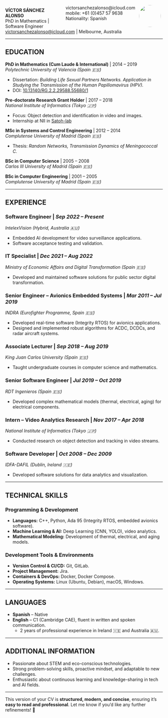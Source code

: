 <img style="float:right;border-radius:50%;width:70px;padding:6px" src="portrait.png" />

<span style="float:right;padding:6px"> 
  victorsanchezalonso@icloud.com <br> mobile: +61 (0)457 57 9638 <br> Nationality: Spanish
</span>

**VÍCTOR SÁNCHEZ ALONSO**  
PhD in Mathematics | Software Engineer  
victorsanchezalonso@icloud.com | Melbourne, Australia  

---

## **EDUCATION**  
**PhD in Mathematics (Cum Laude & International)** | 2014 – 2019  
*Polytechnic University of Valencia (Spain 🇪🇸)*  
- Dissertation: *Building Life Sexual Partners Networks. Application in Studying the Transmission of the Human Papillomavirus (HPV).*  
- DOI: [10.13140/RG.2.2.29588.55680/1](https://doi.org/10.13140/RG.2.2.29588.55680/1)  

**Pre-doctorate Research Grant Holder** | 2017 – 2018  
*National Institute of Informatics (Tokyo 🇯🇵)*  
- Focus: Object detection and identification in video and images.
- Internship at NII in [Satoh-lab](https://www.satoh-lab.nii.ac.jp/member.html)

**MSc in Systems and Control Engineering** | 2012 – 2014  
*Complutense University of Madrid (Spain 🇪🇸)*  
- Thesis: *Random Networks, Transmission Dynamics of Meningococcal C.*  

**BSc in Computer Science** | 2005 – 2008  
*Carlos III University of Madrid (Spain 🇪🇸)*  

**BSc in Computer Engineering** | 2001 – 2005  
*Complutense University of Madrid (Spain 🇪🇸)*  

---

## **EXPERIENCE**  
### **Software Engineer** | *Sep 2022 – Present*  
*IntelexVision (Hybrid, Australia 🇦🇺)*  
- Embedded AI development for video surveillance applications.  
- Software acceptance testing and validation.  

### **IT Specialist** | *Dec 2021 – Aug 2022*  
*Ministry of Economic Affairs and Digital Transformation (Spain 🇪🇸)*  
- Developed and maintained software solutions for public sector digital transformation.  

### **Senior Engineer – Avionics Embedded Systems** | *Mar 2011 – Jul 2019*  
*INDRA (Eurofighter Programme, Spain 🇪🇸)*  
- Developed real-time software (Integrity RTOS) for avionics applications.  
- Designed and implemented robust algorithms for ACDC, DCDCs, and radar aircraft systems.  

### **Associate Lecturer** | *Sep 2018 – Aug 2019*  
*King Juan Carlos University (Spain 🇪🇸)*  
- Taught undergraduate courses in computer science and mathematics.  

### **Senior Software Engineer** | *Jul 2019 – Oct 2019*  
*RDT Ingenieros (Spain 🇪🇸)*  
- Developed complex mathematical models (thermal, electrical, aging) for electrical components.  

### **Intern – Video Analytics Research** | *Nov 2017 – Apr 2018*  
*National Institute of Informatics (Tokyo 🇯🇵)*  
- Conducted research on object detection and tracking in video streams.  

### **Software Developer** | *Oct 2008 – Dec 2009*  
*IDFA-DAFIL (Dublin, Ireland 🇮🇪)*  
- Developed software solutions for data analytics and visualization.  

---

## **TECHNICAL SKILLS**  
### **Programming & Development**  
- **Languages:** C++, Python, Ada 95 (Integrity RTOS, embedded avionics software).  
- **Machine Learning & AI:** Deep Learning (CNN, YOLO), video analytics.  
- **Mathematical Modeling:** Development of thermal, electrical, and aging models.  

### **Development Tools & Environments**  
- **Version Control & CI/CD:** Git, GitLab.  
- **Project Management:** Jira.  
- **Containers & DevOps:** Docker, Docker Compose.  
- **Operating Systems:** Linux (Ubuntu, Debian), macOS, Windows.  

---

## **LANGUAGES**  
- **Spanish** – Native  
- **English** – C1 (Cambridge CAE), fluent in written and spoken communication.  
  - 2 years of professional experience in Ireland 🇮🇪 and Australia 🇦🇺.  

---

## **ADDITIONAL INFORMATION**  
- Passionate about STEM and eco-conscious technologies.  
- Strong problem-solving skills, proactive mindset, and adaptable to new challenges.  
- Enthusiastic about continuous learning and knowledge-sharing in tech and AI fields.  

---  
This version of your CV is **structured, modern, and concise**, ensuring it’s **easy to read and professional**. Let me know if you’d like any further refinements! 🚀

